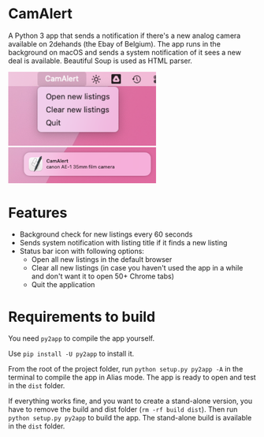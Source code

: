 # CamAlert
A Python 3 app that sends a notification if there's a new analog camera available on 2dehands (the Ebay of Belgium).
The app runs in the background on macOS and sends a system notification of it sees a new deal is available.
Beautiful Soup is used as HTML parser.

<div align="left">
    <img src="media/Screenshot menu bar.png" width="300"/>
     <img src="media/Screenshot notification.png" width="300"/>
</div>

# Features
- Background check for new listings every 60 seconds
- Sends system notification with listing title if it finds a new listing
- Status bar icon with following options:
  - Open all new listings in the default browser
  - Clear all new listings (in case you haven't used the app in a while and don't want it to open 50+ Chrome tabs)
  - Quit the application

# Requirements to build
You need `py2app` to compile the app yourself.

Use `pip install -U py2app` to install it.

From the root of the project folder, run `python setup.py py2app -A` in the terminal to compile the app in Alias mode. The app is ready to open and test in the `dist` folder.

If everything works fine, and you want to create a stand-alone version, you have to remove the build and dist folder (`rm -rf build dist`). Then run `python setup.py py2app` to build the app. The stand-alone build is available in the `dist` folder.
